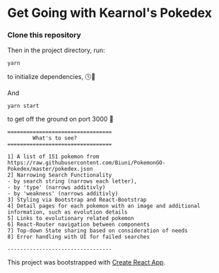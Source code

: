 # Get Going with Kearnol's Pokedex



### Clone this repository

Then in the project directory, run:

`yarn` 

to initialize dependencies, 🕓🎡 

And

`yarn start` 

to get off the ground on port 3000 🚀

```
=================================
        What's to see?
=================================

1] A list of 151 pokemon from https://raw.githubusercontent.com/Biuni/PokemonGO-Pokedex/master/pokedex.json
2] Narrowing Search Functionality 
- by search string (narrows each letter), 
- by 'type' (narrows additivly)
- by 'weakness' (narrows additivly)
3] Styling via Bootstrap and React-Bootstrap
4] Detail pages for each pokemon with an image and additional information, such as evolution details
5] Links to evolutionary related pokemon
6] React-Router navigation between components
7] Top-down State sharing based on consideration of needs
8] Error handling with UI for failed searches

---------------------------------
```

This project was bootstrapped with [Create React App](https://github.com/facebook/create-react-app).
